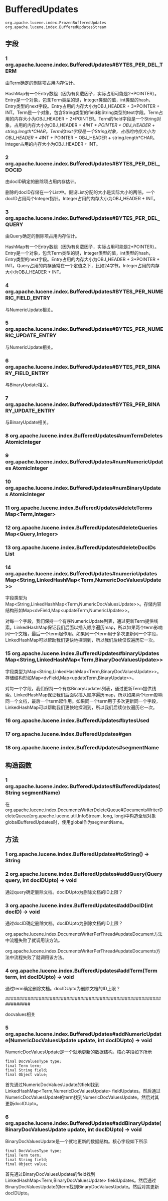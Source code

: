 # BufferedUpdates

```
org.apache.lucene.index.FrozenBufferedUpdates
org.apache.lucene.index.BufferedUpdatesStream
```

## 字段

### 1 org.apache.lucene.index.BufferedUpdates#BYTES_PER_DEL_TERM

由Term确定的删除项占用内存估计。

HashMap有一个Entry数组（因为有负载因子，实际占用可能是2\*POINTER）。Entry是一个对象，包含Term类型的键，Integer类型的值，int类型的hash，Entry类型的next字段。Entry占用的内存大小为OBJ_HEADER + 3\*POINTER + INT。Term是一个对象，包含String类型的field和String类型的text字段。Term占用的内存大小为OBJ_HEADER + 2\*POINTER。Term的field字段是一个String对象，占用的内存大小为OBJ_HEADER + 4*INT + POINTER + OBJ_HEADER + string.length\*CHAR。Term的text字段是一个String对象，占用的内存大小为OBJ_HEADER + 4*INT + POINTER + OBJ_HEADER + string.length\*CHAR。Integer占用的内存大小为OBJ_HEADER + INT。


### 2 org.apache.lucene.index.BufferedUpdates#BYTES_PER_DEL_DOCID

由docID确定的删除项占用内存估计。

删除的docID存储在一个List<Integer>中。假设List分配的大小是实际大小的两倍，一个docID占用两个Integer指针。Integer占用的内存大小为OBJ_HEADER + INT。

### 3 org.apache.lucene.index.BufferedUpdates#BYTES_PER_DEL_QUERY

由Query确定的删除项占用内存估计。

HashMap有一个Entry数组（因为有负载因子，实际占用可能是2\*POINTER）。Entry是一个对象，包含Term类型的键，Integer类型的值，int类型的hash，Entry类型的next字段。Entry占用的内存大小为OBJ_HEADER + 3\*POINTER + INT。Query占用的内存通常在一个定值之下，比如24字节。Integer占用的内存大小为OBJ_HEADER + INT。

### 4 org.apache.lucene.index.BufferedUpdates#BYTES_PER_NUMERIC_FIELD_ENTRY

与NumericUpdate相关。

### 5 org.apache.lucene.index.BufferedUpdates#BYTES_PER_NUMERIC_UPDATE_ENTRY

与NumericUpdate相关。

### 6 org.apache.lucene.index.BufferedUpdates#BYTES_PER_BINARY_FIELD_ENTRY

与BinaryUpdate相关。

### 7 org.apache.lucene.index.BufferedUpdates#BYTES_PER_BINARY_UPDATE_ENTRY

与BinaryUpdate相关。

### 8 org.apache.lucene.index.BufferedUpdates#numTermDeletes AtomicInteger

### 9 org.apache.lucene.index.BufferedUpdates#numNumericUpdates AtomicInteger

### 10 org.apache.lucene.index.BufferedUpdates#numBinaryUpdates AtomicInteger

### 11 org.apache.lucene.index.BufferedUpdates#deleteTerms Map<Term,Integer>

### 12 org.apache.lucene.index.BufferedUpdates#deleteQueries Map<Query,Integer>

### 13 org.apache.lucene.index.BufferedUpdates#deleteDocIDs List<Integer>

### 14 org.apache.lucene.index.BufferedUpdates#numericUpdates Map<String,LinkedHashMap<Term,NumericDocValuesUpdate>>

字段类型为Map<String,LinkedHashMap<Term,NumericDocValuesUpdate>>。存储内容结构形如Map<dvField,Map<updateTerm,NumericUpdate>>。

对每一个字段，我们保持一个有序NumericUpdate列表，通过更新Term提供线索。LinkedHashMap保证我们后面以插入顺序遍历map，所以如果两个term影响同一个文档，最后一个term起作用。如果同一个term用于多次更新同一个字段，LinkedHashMap可以帮助我们更快地探测到，所以我们后续仅仅遍历它一次。

### 15 org.apache.lucene.index.BufferedUpdates#binaryUpdates Map<String,LinkedHashMap<Term,BinaryDocValuesUpdate>>

字段类型为Map<String,LinkedHashMap<Term,BinaryDocValuesUpdate>>。存储结构形如Map<dvField,Map<updateTerm,BinaryUpdate>>。

对每一个字段，我们保持一个有序BinaryUpdates列表，通过更新Term提供线索。LinkedHashMap保证我们后面以插入顺序遍历map，所以如果两个term影响同一个文档，最后一个term起作用。如果同一个term用于多次更新同一个字段，LinkedHashMap可以帮助我们更快地探测到，所以我们后续仅仅遍历它一次。

### 16 org.apache.lucene.index.BufferedUpdates#bytesUsed

### 17 org.apache.lucene.index.BufferedUpdates#gen

### 18 org.apache.lucene.index.BufferedUpdates#segmentName

## 构造函数

### 1 org.apache.lucene.index.BufferedUpdates#BufferedUpdates(String segmentName)

在org.apache.lucene.index.DocumentsWriterDeleteQueue#DocumentsWriterDeleteQueue(org.apache.lucene.util.InfoStream, long, long)中构造全局对象globalBufferedUpdates时，使用global作为segmentName。

## 方法

### 1 org.apache.lucene.index.BufferedUpdates#toString() -> String

### 2 org.apache.lucene.index.BufferedUpdates#addQuery(Query query, int docIDUpto) -> void

通过query确定删除文档。docIDUpto为删除文档的ID上限？

### 3 org.apache.lucene.index.BufferedUpdates#addDocID(int docID) -> void

通过docID确定删除文档。docIDUpto为删除文档的ID上限？

org.apache.lucene.index.DocumentsWriterPerThread#updateDocument方法中流程失败了就调用该方法。

org.apache.lucene.index.DocumentsWriterPerThread#updateDocuments方法中流程失败了就调用该方法。

### 4 org.apache.lucene.index.BufferedUpdates#addTerm(Term term, int docIDUpto) -> void

通过term确定删除文档。docIDUpto为删除文档的ID上限？

#################################################################

docvalues相关

### 5 org.apache.lucene.index.BufferedUpdates#addNumericUpdate(NumericDocValuesUpdate update, int docIDUpto) -> void

NumericDocValuesUpdate是一个就地更新的数据结构。核心字段如下所示

```
final DocValuesType type;
final Term term;
final String field;
final Object value;
```

首先通过NumericDocValuesUpdate的field找到LinkedHashMap<Term,NumericDocValuesUpdate> fieldUpdates。然后通过NumericDocValuesUpdate的term找到NumericDocValuesUpdate。然后对其更新docIDUpto。

### 6 org.apache.lucene.index.BufferedUpdates#addBinaryUpdate(BinaryDocValuesUpdate update, int docIDUpto) -> void

BinaryDocValuesUpdate是一个就地更新的数据结构。核心字段如下所示

```
final DocValuesType type;
final Term term;
final String field;
final Object value;
```

首先通过BinaryDocValuesUpdate的field找到LinkedHashMap<Term,BinaryDocValuesUpdate> fieldUpdates。然后通过BinaryDocValuesUpdate的term找到BinaryDocValuesUpdate。然后对其更新docIDUpto。

